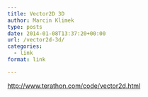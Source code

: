 ```yaml
---
title: Vector2D 3D
author: Marcin Klimek
type: posts
date: 2014-01-08T13:37:20+00:00
url: /vector2d-3d/
categories:
  - link
format: link

---
```

<http://www.terathon.com/code/vector2d.html>